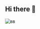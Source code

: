 ## Hi there 👋
![вв](https://64.media.tumblr.com/4bbfe505a5b74ab0254a2cdebf1bd2f6/7cc0951df855f33f-26/s75x75_c1/57b5fb8c5e925189320e52a56d4cfdad5b39f21f.jpg)

